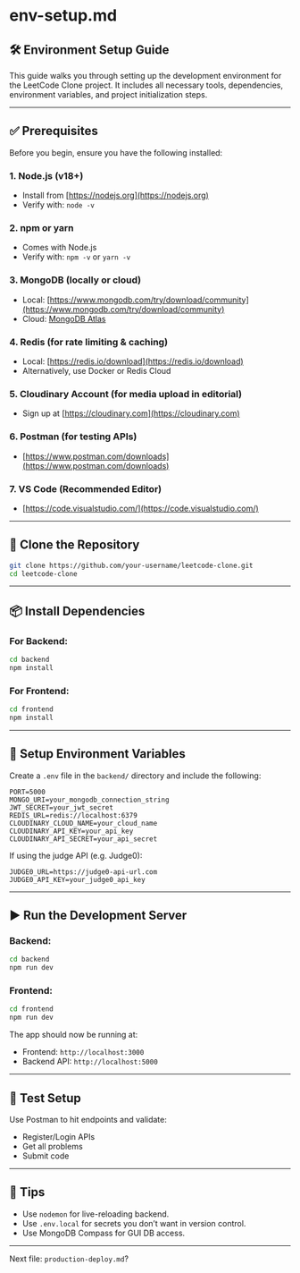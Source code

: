 # env-setup.md

## 🛠️ Environment Setup Guide

This guide walks you through setting up the development environment for the LeetCode Clone project. It includes all necessary tools, dependencies, environment variables, and project initialization steps.

---

## ✅ Prerequisites

Before you begin, ensure you have the following installed:

### 1. **Node.js** (v18+)

* Install from [https://nodejs.org](https://nodejs.org)
* Verify with: `node -v`

### 2. **npm** or **yarn**

* Comes with Node.js
* Verify with: `npm -v` or `yarn -v`

### 3. **MongoDB** (locally or cloud)

* Local: [https://www.mongodb.com/try/download/community](https://www.mongodb.com/try/download/community)
* Cloud: [MongoDB Atlas](https://www.mongodb.com/cloud/atlas)

### 4. **Redis** (for rate limiting & caching)

* Local: [https://redis.io/download](https://redis.io/download)
* Alternatively, use Docker or Redis Cloud

### 5. **Cloudinary Account** (for media upload in editorial)

* Sign up at [https://cloudinary.com](https://cloudinary.com)

### 6. **Postman** (for testing APIs)

* [https://www.postman.com/downloads](https://www.postman.com/downloads)

### 7. **VS Code** (Recommended Editor)

* [https://code.visualstudio.com/](https://code.visualstudio.com/)

---

## 📁 Clone the Repository

```bash
git clone https://github.com/your-username/leetcode-clone.git
cd leetcode-clone
```

---

## 📦 Install Dependencies

### For Backend:

```bash
cd backend
npm install
```

### For Frontend:

```bash
cd frontend
npm install
```

---

## 🔐 Setup Environment Variables

Create a `.env` file in the `backend/` directory and include the following:

```env
PORT=5000
MONGO_URI=your_mongodb_connection_string
JWT_SECRET=your_jwt_secret
REDIS_URL=redis://localhost:6379
CLOUDINARY_CLOUD_NAME=your_cloud_name
CLOUDINARY_API_KEY=your_api_key
CLOUDINARY_API_SECRET=your_api_secret
```

If using the judge API (e.g. Judge0):

```env
JUDGE0_URL=https://judge0-api-url.com
JUDGE0_API_KEY=your_judge0_api_key
```

---

## ▶️ Run the Development Server

### Backend:

```bash
cd backend
npm run dev
```

### Frontend:

```bash
cd frontend
npm run dev
```

The app should now be running at:

* Frontend: `http://localhost:3000`
* Backend API: `http://localhost:5000`

---

## 🧪 Test Setup

Use Postman to hit endpoints and validate:

* Register/Login APIs
* Get all problems
* Submit code

---

## 🧩 Tips

* Use `nodemon` for live-reloading backend.
* Use `.env.local` for secrets you don’t want in version control.
* Use MongoDB Compass for GUI DB access.

---

Next file: `production-deploy.md`?

